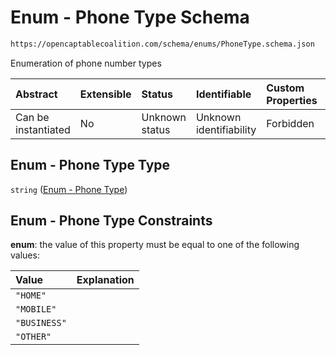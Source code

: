 # Enum - Phone Type Schema

```txt
https://opencaptablecoalition.com/schema/enums/PhoneType.schema.json
```

Enumeration of phone number types

| Abstract            | Extensible | Status         | Identifiable            | Custom Properties | Additional Properties | Access Restrictions | Defined In                                                                               |
| :------------------ | :--------- | :------------- | :---------------------- | :---------------- | :-------------------- | :------------------ | :--------------------------------------------------------------------------------------- |
| Can be instantiated | No         | Unknown status | Unknown identifiability | Forbidden         | Allowed               | none                | [PhoneType.schema.json](../../schema/enums/PhoneType.schema.json "open original schema") |

## Enum - Phone Type Type

`string` ([Enum - Phone Type](phonetype.md))

## Enum - Phone Type Constraints

**enum**: the value of this property must be equal to one of the following values:

| Value        | Explanation |
| :----------- | :---------- |
| `"HOME"`     |             |
| `"MOBILE"`   |             |
| `"BUSINESS"` |             |
| `"OTHER"`    |             |
